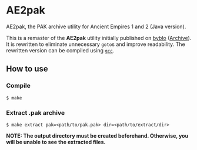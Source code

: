 # AE2pak

AE2pak, the PAK archive utility for Ancient Empires 1 and 2 (Java version).

This is a remaster of the **AE2pak** utility initially published on [byblo](https://byblo.proboards.com/thread/25/tool-ae2pak-packer-unpacker-file) ([Archive](https://web.archive.org/web/20201101163511/https://byblo.proboards.com/thread/25/tool-ae2pak-packer-unpacker-file)). It is rewritten to eliminate unnecessary `goto`s and improve readability. The rewritten version can be compiled using [`gcc`](https://gcc.gnu.org/).

## How to use

### Compile
```
$ make
```

### Extract .pak archive
```
$ make extract pak=<path/to/pak.pak> dir=<path/to/extract/dir>
```

**NOTE: The output directory must be created beforehand. Otherwise, you will be unable to see the extracted files.**
